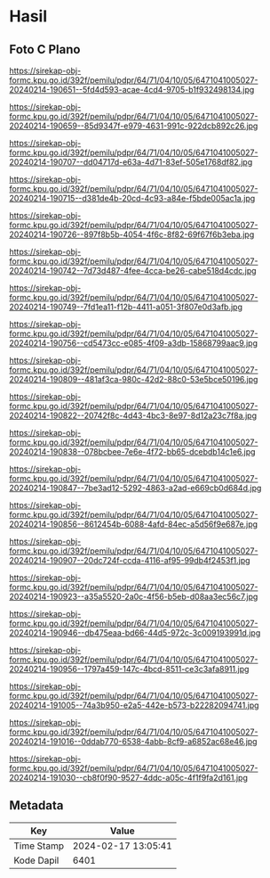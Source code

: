 # Hasil

## Foto C Plano

https://sirekap-obj-formc.kpu.go.id/392f/pemilu/pdpr/64/71/04/10/05/6471041005027-20240214-190651--5fd4d593-acae-4cd4-9705-b1f932498134.jpg

https://sirekap-obj-formc.kpu.go.id/392f/pemilu/pdpr/64/71/04/10/05/6471041005027-20240214-190659--85d9347f-e979-4631-991c-922dcb892c26.jpg

https://sirekap-obj-formc.kpu.go.id/392f/pemilu/pdpr/64/71/04/10/05/6471041005027-20240214-190707--dd04717d-e63a-4d71-83ef-505e1768df82.jpg

https://sirekap-obj-formc.kpu.go.id/392f/pemilu/pdpr/64/71/04/10/05/6471041005027-20240214-190715--d381de4b-20cd-4c93-a84e-f5bde005ac1a.jpg

https://sirekap-obj-formc.kpu.go.id/392f/pemilu/pdpr/64/71/04/10/05/6471041005027-20240214-190726--897f8b5b-4054-4f6c-8f82-69f67f6b3eba.jpg

https://sirekap-obj-formc.kpu.go.id/392f/pemilu/pdpr/64/71/04/10/05/6471041005027-20240214-190742--7d73d487-4fee-4cca-be26-cabe518d4cdc.jpg

https://sirekap-obj-formc.kpu.go.id/392f/pemilu/pdpr/64/71/04/10/05/6471041005027-20240214-190749--7fd1ea11-f12b-4411-a051-3f807e0d3afb.jpg

https://sirekap-obj-formc.kpu.go.id/392f/pemilu/pdpr/64/71/04/10/05/6471041005027-20240214-190756--cd5473cc-e085-4f09-a3db-15868799aac9.jpg

https://sirekap-obj-formc.kpu.go.id/392f/pemilu/pdpr/64/71/04/10/05/6471041005027-20240214-190809--481af3ca-980c-42d2-88c0-53e5bce50196.jpg

https://sirekap-obj-formc.kpu.go.id/392f/pemilu/pdpr/64/71/04/10/05/6471041005027-20240214-190822--20742f8c-4d43-4bc3-8e97-8d12a23c7f8a.jpg

https://sirekap-obj-formc.kpu.go.id/392f/pemilu/pdpr/64/71/04/10/05/6471041005027-20240214-190838--078bcbee-7e6e-4f72-bb65-dcebdb14c1e6.jpg

https://sirekap-obj-formc.kpu.go.id/392f/pemilu/pdpr/64/71/04/10/05/6471041005027-20240214-190847--7be3ad12-5292-4863-a2ad-e669cb0d684d.jpg

https://sirekap-obj-formc.kpu.go.id/392f/pemilu/pdpr/64/71/04/10/05/6471041005027-20240214-190856--8612454b-6088-4afd-84ec-a5d56f9e687e.jpg

https://sirekap-obj-formc.kpu.go.id/392f/pemilu/pdpr/64/71/04/10/05/6471041005027-20240214-190907--20dc724f-ccda-4116-af95-99db4f2453f1.jpg

https://sirekap-obj-formc.kpu.go.id/392f/pemilu/pdpr/64/71/04/10/05/6471041005027-20240214-190923--a35a5520-2a0c-4f56-b5eb-d08aa3ec56c7.jpg

https://sirekap-obj-formc.kpu.go.id/392f/pemilu/pdpr/64/71/04/10/05/6471041005027-20240214-190946--db475eaa-bd66-44d5-972c-3c009193991d.jpg

https://sirekap-obj-formc.kpu.go.id/392f/pemilu/pdpr/64/71/04/10/05/6471041005027-20240214-190956--1797a459-147c-4bcd-8511-ce3c3afa8911.jpg

https://sirekap-obj-formc.kpu.go.id/392f/pemilu/pdpr/64/71/04/10/05/6471041005027-20240214-191005--74a3b950-e2a5-442e-b573-b22282094741.jpg

https://sirekap-obj-formc.kpu.go.id/392f/pemilu/pdpr/64/71/04/10/05/6471041005027-20240214-191016--0ddab770-6538-4abb-8cf9-a6852ac68e46.jpg

https://sirekap-obj-formc.kpu.go.id/392f/pemilu/pdpr/64/71/04/10/05/6471041005027-20240214-191030--cb8f0f90-9527-4ddc-a05c-4f1f9fa2d161.jpg


## Metadata

| Key        | Value               |
| ---------- | ------------------- |
| Time Stamp | 2024-02-17 13:05:41 |
| Kode Dapil | 6401                |



